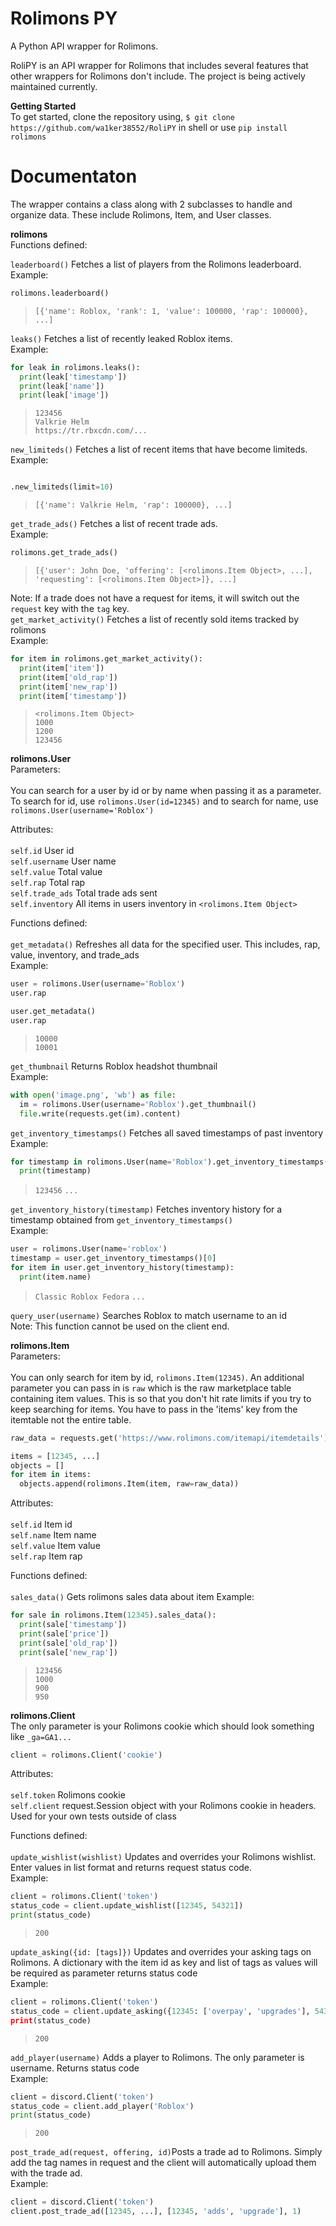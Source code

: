 # Rolimons PY
A Python API wrapper for Rolimons.

RoliPY is an API wrapper for Rolimons that includes several features that other wrappers for Rolimons don't include. The project is being actively maintained currently.

**Getting Started** <br/>
To get started, clone the repository using, `$ git clone https://github.com/wa1ker38552/RoliPY` in shell or use `pip install rolimons`

# Documentaton
The wrapper contains a class along with 2 subclasses to handle and organize data. These include Rolimons, Item, and User classes.

**rolimons** <br/>
Functions defined:

`leaderboard()` Fetches a list of players from the Rolimons leaderboard. <br/>
Example:
```py
rolimons.leaderboard()
```
> `[{'name': Roblox, 'rank': 1, 'value': 100000, 'rap': 100000}, ...]`

`leaks()` Fetches a list of recently leaked Roblox items. <br/>
Example:
```py
for leak in rolimons.leaks():
  print(leak['timestamp'])
  print(leak['name'])
  print(leak['image'])
```
> ```
> 123456
> Valkrie Helm
> https://tr.rbxcdn.com/...
`new_limiteds()` Fetches a list of recent items that have become limiteds. <br/>
Example:
```py

.new_limiteds(limit=10)
```
> `[{'name': Valkrie Helm, 'rap': 100000}, ...]` <br/>

`get_trade_ads()` Fetches a list of recent trade ads. <br/>
Example:
```py
rolimons.get_trade_ads()
```
> `[{'user': John Doe, 'offering': [<rolimons.Item Object>, ...], 'requesting': [<rolimons.Item Object>]}, ...]`

Note: If a trade does not have a request for items, it will switch out the `request` key with the `tag` key. <br/>
`get_market_activity()` Fetches a list of recently sold items tracked by rolimons <br/>
Example:
```py
for item in rolimons.get_market_activity():
  print(item['item'])
  print(item['old_rap'])
  print(item['new_rap'])
  print(item['timestamp'])
```
> ```
> <rolimons.Item Object>
> 1000
> 1200
> 123456

**rolimons.User** <br/>
Parameters: <br/> <br/> 
You can search for a user by id or by name when passing it as a parameter. To search for id, use `rolimons.User(id=12345)` and to search for name, use `rolimons.User(username='Roblox')`

Attributes: <br/> <br/> 
`self.id` User id <br/>
`self.username` User name <br/>
`self.value` Total value <br/>
`self.rap` Total rap <br/>
`self.trade_ads` Total trade ads sent <br/>
`self.inventory` All items in users inventory in `<rolimons.Item Object>` <br/>

Functions defined: <br/> <br/> 
`get_metadata()` Refreshes all data for the specified user. This includes, rap, value, inventory, and trade_ads <br/>
Example:
```py
user = rolimons.User(username='Roblox')
user.rap

user.get_metadata()
user.rap
```
> ```
> 10000
> 10001

`get_thumbnail` Returns Roblox headshot thumbnail <br/>
Example:
```py
with open('image.png', 'wb') as file:
  im = rolimons.User(username='Roblox').get_thumbnail()
  file.write(requests.get(im).content)
```
`get_inventory_timestamps()` Fetches all saved timestamps of past inventory <br/>
Example: 
```py
for timestamp in rolimons.User(name='Roblox').get_inventory_timestamps():
  print(timestamp)
```
> `123456`
> `...`

`get_inventory_history(timestamp)` Fetches inventory history for a timestamp obtained from `get_inventory_timestamps()` <br/>
Example:
```py
user = rolimons.User(name='roblox')
timestamp = user.get_inventory_timestamps()[0]
for item in user.get_inventory_history(timestamp):
  print(item.name)
```
> `Classic Roblox Fedora`
> `...`

`query_user(username)` Searches Roblox to match username to an id <br/>
Note: This function cannot be used on the client end.

**rolimons.Item** <br/>
Parameters: <br/> <br/> 
You can only search for item by id, `rolimons.Item(12345)`. An additional parameter you can pass in is `raw` which is the raw marketplace table containing item values. This is so that you don't hit rate limits if you try to keep searching for items. You have to pass in the 'items' key from the itemtable not the entire table.
```py
raw_data = requests.get('https://www.rolimons.com/itemapi/itemdetails').json()['items']

items = [12345, ...]
objects = []
for item in items:
  objects.append(rolimons.Item(item, raw=raw_data))
 ```

Attributes: <br/> <br/>
`self.id` Item id <br/>
`self.name` Item name <br/>
`self.value` Item value <br/>
`self.rap` Item rap <br/>

Functions defined: <br/> <br/> 
`sales_data()` Gets rolimons sales data about item
Example:
```py
for sale in rolimons.Item(12345).sales_data():
  print(sale['timestamp'])
  print(sale['price'])
  print(sale['old_rap'])
  print(sale['new_rap'])
```
> ```
> 123456
> 1000
> 900
> 950

**rolimons.Client** <br/>
The only parameter is your Rolimons cookie which should look something like `_ga=GA1...`
```py
client = rolimons.Client('cookie')
```

Attributes: <br/><br/>
`self.token` Rolimons cookie <br/>
`self.client` request.Session object with your Rolimons cookie in headers. Used for your own tests outside of class

Functions defined: <br/><br/>
`update_wishlist(wishlist)` Updates and overrides your Rolimons wishlist. Enter values in list format and returns request status code. <br/>
Example:
```py
client = rolimons.Client('token')
status_code = client.update_wishlist([12345, 54321])
print(status_code)
```
> `200`

`update_asking({id: [tags]})` Updates and overrides your asking tags on Rolimons. A dictionary with the item id as key and list of tags as values will be required as parameter returns status code<br/>
Example:
```py
client = rolimons.Client('token')
status_code = client.update_asking({12345: ['overpay', 'upgrades'], 54321': ['nft']})
print(status_code)
```
> `200`

`add_player(username)` Adds a player to Rolimons. The only parameter is username. Returns status code <br/>
Example:
```py
client = discord.Client('token')
status_code = client.add_player('Roblox')
print(status_code)
```
> `200`

`post_trade_ad(request, offering, id)`Posts a trade ad to Rolimons. Simply add the tag names in request and the client will automatically upload them with the trade ad. <br/>
Example:
```py
client = discord.Client('token')
client.post_trade_ad([12345, ...], [12345, 'adds', 'upgrade'], 1)
```
